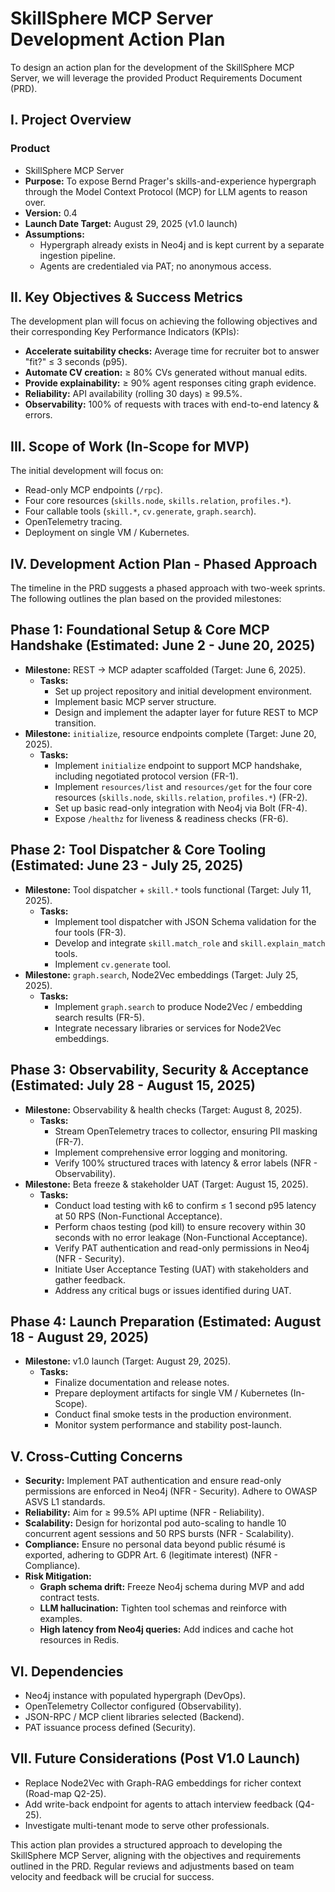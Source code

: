# SkillSphere MCP Server Development Action Plan

To design an action plan for the development of the SkillSphere MCP Server, we will leverage the provided Product Requirements Document (PRD).

## I. Project Overview

### Product

* SkillSphere MCP Server
* **Purpose:** To expose Bernd Prager's skills-and-experience hypergraph through the Model Context Protocol (MCP) for LLM agents to reason over.
* **Version:** 0.4
* **Launch Date Target:** August 29, 2025 (v1.0 launch)
* **Assumptions:**
  * Hypergraph already exists in Neo4j and is kept current by a separate ingestion pipeline.
  * Agents are credentialed via PAT; no anonymous access.

## II. Key Objectives & Success Metrics

The development plan will focus on achieving the following objectives and their corresponding Key Performance Indicators (KPIs):

* **Accelerate suitability checks:** Average time for recruiter bot to answer "fit?" ≤ 3 seconds (p95).
* **Automate CV creation:** ≥ 80% CVs generated without manual edits.
* **Provide explainability:** ≥ 90% agent responses citing graph evidence.
* **Reliability:** API availability (rolling 30 days) ≥ 99.5%.
* **Observability:** 100% of requests with traces with end-to-end latency & errors.

## III. Scope of Work (In-Scope for MVP)

The initial development will focus on:

* Read-only MCP endpoints (`/rpc`).
* Four core resources (`skills.node`, `skills.relation`, `profiles.*`).
* Four callable tools (`skill.*`, `cv.generate`, `graph.search`).
* OpenTelemetry tracing.
* Deployment on single VM / Kubernetes.

## IV. Development Action Plan - Phased Approach

The timeline in the PRD suggests a phased approach with two-week sprints. The following outlines the plan based on the provided milestones:

## Phase 1: Foundational Setup & Core MCP Handshake (Estimated: June 2 - June 20, 2025)

* **Milestone:** REST → MCP adapter scaffolded (Target: June 6, 2025).
  * **Tasks:**
    * Set up project repository and initial development environment.
    * Implement basic MCP server structure.
    * Design and implement the adapter layer for future REST to MCP transition.
* **Milestone:** `initialize`, resource endpoints complete (Target: June 20, 2025).
  * **Tasks:**
    * Implement `initialize` endpoint to support MCP handshake, including negotiated protocol version (FR-1).
    * Implement `resources/list` and `resources/get` for the four core resources (`skills.node`, `skills.relation`, `profiles.*`) (FR-2).
    * Set up basic read-only integration with Neo4j via Bolt (FR-4).
    * Expose `/healthz` for liveness & readiness checks (FR-6).

## Phase 2: Tool Dispatcher & Core Tooling (Estimated: June 23 - July 25, 2025)

* **Milestone:** Tool dispatcher + `skill.*` tools functional (Target: July 11, 2025).
  * **Tasks:**
    * Implement tool dispatcher with JSON Schema validation for the four tools (FR-3).
    * Develop and integrate `skill.match_role` and `skill.explain_match` tools.
    * Implement `cv.generate` tool.
* **Milestone:** `graph.search`, Node2Vec embeddings (Target: July 25, 2025).
  * **Tasks:**
    * Implement `graph.search` to produce Node2Vec / embedding search results (FR-5).
    * Integrate necessary libraries or services for Node2Vec embeddings.

## Phase 3: Observability, Security & Acceptance (Estimated: July 28 - August 15, 2025)

* **Milestone:** Observability & health checks (Target: August 8, 2025).
  * **Tasks:**
    * Stream OpenTelemetry traces to collector, ensuring PII masking (FR-7).
    * Implement comprehensive error logging and monitoring.
    * Verify 100% structured traces with latency & error labels (NFR - Observability).
* **Milestone:** Beta freeze & stakeholder UAT (Target: August 15, 2025).
  * **Tasks:**
    * Conduct load testing with k6 to confirm ≤ 1 second p95 latency at 50 RPS (Non-Functional Acceptance).
    * Perform chaos testing (pod kill) to ensure recovery within 30 seconds with no error leakage (Non-Functional Acceptance).
    * Verify PAT authentication and read-only permissions in Neo4j (NFR - Security).
    * Initiate User Acceptance Testing (UAT) with stakeholders and gather feedback.
    * Address any critical bugs or issues identified during UAT.

## Phase 4: Launch Preparation (Estimated: August 18 - August 29, 2025)

* **Milestone:** v1.0 launch (Target: August 29, 2025).
  * **Tasks:**
    * Finalize documentation and release notes.
    * Prepare deployment artifacts for single VM / Kubernetes (In-Scope).
    * Conduct final smoke tests in the production environment.
    * Monitor system performance and stability post-launch.

## V. Cross-Cutting Concerns

* **Security:** Implement PAT authentication and ensure read-only permissions are enforced in Neo4j (NFR - Security). Adhere to OWASP ASVS L1 standards.
* **Reliability:** Aim for ≥ 99.5% API uptime (NFR - Reliability).
* **Scalability:** Design for horizontal pod auto-scaling to handle 10 concurrent agent sessions and 50 RPS bursts (NFR - Scalability).
* **Compliance:** Ensure no personal data beyond public résumé is exported, adhering to GDPR Art. 6 (legitimate interest) (NFR - Compliance).
* **Risk Mitigation:**
  * **Graph schema drift:** Freeze Neo4j schema during MVP and add contract tests.
  * **LLM hallucination:** Tighten tool schemas and reinforce with examples.
  * **High latency from Neo4j queries:** Add indices and cache hot resources in Redis.

## VI. Dependencies

* Neo4j instance with populated hypergraph (DevOps).
* OpenTelemetry Collector configured (Observability).
* JSON-RPC / MCP client libraries selected (Backend).
* PAT issuance process defined (Security).

## VII. Future Considerations (Post V1.0 Launch)

* Replace Node2Vec with Graph-RAG embeddings for richer context (Road-map Q2-25).
* Add write-back endpoint for agents to attach interview feedback (Q4-25).
* Investigate multi-tenant mode to serve other professionals.

This action plan provides a structured approach to developing the SkillSphere MCP Server, aligning with the objectives and requirements outlined in the PRD. Regular reviews and adjustments based on team velocity and feedback will be crucial for success.
